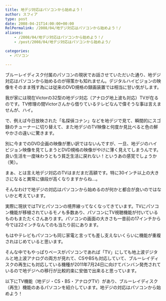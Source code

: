 ```yaml
---
title: 地デジ対応はパソコンから始めよう！
author: スフィア
type: post
date: 2008-04-21T14:00:00+00:00
RelPermalink: /2008/04/地デジ対応はパソコンから始めよう！/
aliases:
    - /2008/04/地デジ対応はパソコンから始めよう！/
    - /post/2008/04/地デジ対応はパソコンから始めよう/

categories:
  - パソコン

---
```

ブルーレイディスク付属のパソコンの現状でお話させていただいた通り、地デジ対応はパソコンから始めるのが得策かも知れません。デジタルハイビジョンの映像をそのまま残す為には従来のDVD規格の録画装置では相当に甘い気がします。

我が家には現在Victorの32型の地デジ対応（アナログ地上波も対応）TVが在るのです。TV修理の間Victorさんから借りているテレビなんで偉そうな事は言えませんが、ハイ。

で、例えば今日放映された「名探偵コナン」などを地デジで見て、瞬間的にスゴ録のチューナーに切り替えて、また地デジのTV映像と何度か見比べると色の鮮やかさの違いに驚きます。

別に今までのDVD企画の映像が悪い訳ではないんですが、一旦、地デジのハイビジョン映像を見てしまうとDVD規格の映像がやけに薄く見えてしまうんです。良い生活を一度味わうともう貧乏生活に戻れない！というあの感覚でしょうか（笑）。

まぁ、とは言え地デジ対応のTVはまだまだ高額です。特に30インチ以上の大きさになると異常に値段が高くなりますからね…。

そんなわけで地デジの対応はパソコンから始めるのが何かと都合が良いのではないかと考えています。

実際に現状ではTVとパソコンの境界線ってなくなってきています。TVにパソコン機能が移植されているモノも多数あり、パソコンにTV視聴機能が付いているものもまたたくさんあります。パソコンの画面の大きさも一昔前の17インチから今では22インチなんてのも当たり前にあります。

もはやテレビもパソコンも同じ家電と言っても差し支えないくらいに機能が重複されはじめていると思います。

そんな中でもやっぱりベースがパソコンであれば「TV」にしても地上波デジタルと地上波アナログの両方が見れて、CSやBSも対応していて、ブルーレイディスクの再生にも対応している機種が2011年7月24日に向けてバンバン発売されているので地デジへの移行が比較的楽に安価で出来ると思っています。

以下にTV機能（地デジ・CS・BS・アナログTV）があり、ブルーレイディスク（再生）機能のあるパソコンを紹介しています。地デジの対応はパソコンから始めよう！
